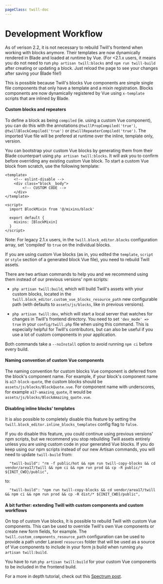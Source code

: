 ```yaml
---
pageClass: twill-doc
---
```


# Development Workflow

As of verison 2.2, it is not necessary to rebuild Twill's frontend when working with blocks anymore. Their templates are now dynamically rendered in Blade and loaded at runtime by Vue. (For <2.1.x users, it means you do not need to run `php artisan twill:blocks` and `npm run twill-build` after creating or updating a block. Just reload the page to see your changes after saving your Blade file!)

This is possible because Twill's blocks Vue components are simple single file components that only have a template and a mixin registration. Blocks components are now dynamically registered by Vue using `x-template` scripts that are inlined by Blade.

#### Custom blocks and repeaters

To define a block as being `compiled` (ie. using a custom Vue component), you can do this with the annotations `@twillPropCompiled('true')`, `@twillBlockCompiled('true')` or `@twillRepeaterCompiled('true')`. The imported Vue file will be prefered at runtime over the inline, template only, version. 

You can bootstrap your custom Vue blocks by generating them from their Blade counterpart using `php artisan twill:blocks`. It will ask you to confirm before overriding any existing custom Vue block. To start a custom Vue block from scratch, use the following template:

```vue
<template>
    <!-- eslint-disable -->
    <div class="block__body">
        <!-- CUSTOM CODE -->
    </div>
</template>

<script>
  import BlockMixin from '@/mixins/block'

  export default {
    mixins: [BlockMixin]
  }
</script>

```

Note: For legacy 2.1.x users, in the `twill.block_editor.blocks` configuration array, set 'compiled' to `true` on the individual blocks.

If you are using custom Vue blocks (as in, you edited the `template`, `script` or `style` section of a generated block Vue file), you need to rebuild Twill assets.

There are two artisan commands to help you and we recommend using them instead of our previous versions' npm scripts:

 - `php artisan twill:build`, which will build Twill's assets with your custom blocks, located in the `twill.block_editor.custom_vue_blocks_resource_path` new configurable path (with defaults to `assets/js/blocks`, like in previous versions).

 - `php artisan twill:dev`, which will start a local server that watches for changes in Twill's frontend directory. You need to set `'dev_mode' => true` in your `config/twill.php` file when using this command. This is especially helpful for Twill's contributors, but can also be useful if you use a lot of custom components in your application.

Both commands take a `--noInstall` option to avoid running `npm ci` before every build.

#### Naming convention of custom Vue components

The naming convention for custom blocks Vue component is deferred from the block's component name. For example, if your block's component name is `a17-block-quote`, the custom blocks should be `assets/js/blocks/BlockQuote.vue`. For component name with underscores, for example `a17-amazing_quote`, it would be `assets/js/blocks/BlockAmazing_quote.vue`.

#### Disabling inline blocks' templates

It is also possible to completely disable this feature by setting the `twill.block_editor.inline_blocks_templates` config flag to `false`.

If you do disable this feature, you could continue using previous versions' npm scripts, but we recommend you stop rebuilding Twill assets entirely unless you are using custom code in your generated Vue blocks. If you do keep using our npm scripts instead of our new Artisan commands, you will need to update `twill-build` from:

```
  "twill-build": "rm -f public/hot && npm run twill-copy-blocks && cd vendor/area17/twill && npm ci && npm run prod && cp -R public/* ${INIT_CWD}/public",
```

to:

```
  "twill-build": "npm run twill-copy-blocks && cd vendor/area17/twill && npm ci && npm run prod && cp -R dist/* ${INIT_CWD}/public",
```

#### A bit further: extending Twill with custom components and custom workflows

On top of custom Vue blocks, It is possible to rebuild Twill with custom Vue components. This can be used to override Twill's own Vue components or create new form fields, for example. The `twill.custom_components_resource_path` configuration can be used to provide a path under Laravel `resources` folder that will be used as a source of Vue components to include in your form js build when running `php artisan twill:build`.

You have to run `php artisan twill:build` for your custom Vue components to be included in the frontend build.

For a more in depth tutorial, check out this [Spectrum post](https://spectrum.chat/twill/tips-and-tricks/adding-a-custom-block-to-twill-admin-view-with-vuejs~028d79b1-b3cd-4fb7-a89c-ce64af7be4af).
